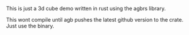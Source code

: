 This is just a 3d cube demo written in rust using the agbrs library.

This wont compile until agb pushes the latest github version to the crate. Just use the binary.
